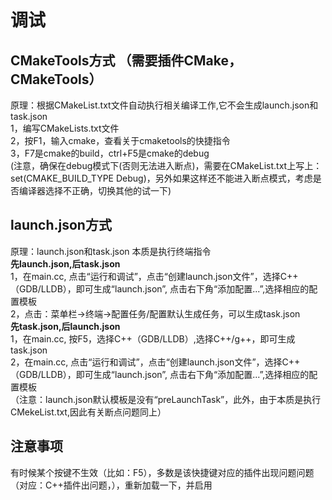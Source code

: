 # 调试  
## **CMakeTools方式** （需要插件CMake，CMakeTools）  
原理：根据CMakeList.txt文件自动执行相关编译工作,它不会生成launch.json和task.json  
1，编写CMakeLists.txt文件  
2，按F1，输入cmake，查看关于cmaketools的快捷指令  
3，F7是cmake的build，ctrl+F5是cmake的debug  
(注意，确保在debug模式下(否则无法进入断点)，需要在CMakeList.txt上写上：set(CMAKE_BUILD_TYPE Debug)，另外如果这样还不能进入断点模式，考虑是否编译器选择不正确，切换其他的试一下)  

## **launch.json方式**  
原理：launch.json和task.json 本质是执行终端指令  
**先launch.json,后task.json**  
1，在main.cc, 点击“运行和调试”，点击“创建launch.json文件”，选择C++（GDB/LLDB），即可生成“launch.json”, 点击右下角“添加配置...”,选择相应的配置模板  
2，点击：菜单栏->终端->配置任务/配置默认生成任务，可以生成task.json  
**先task.json,后launch.json**  
1，在main.cc, 按F5，选择C++（GDB/LLDB）,选择C++/g++，即可生成task.json  
2，在main.cc, 点击“运行和调试”，点击“创建launch.json文件”，选择C++（GDB/LLDB），即可生成“launch.json”, 点击右下角“添加配置...”,选择相应的配置模板  
（注意：launch.json默认模板是没有“preLaunchTask”，此外，由于本质是执行CMekeList.txt,因此有关断点问题同上）

## 注意事项
有时候某个按键不生效（比如：F5），多数是该快捷键对应的插件出现问题问题（对应：C++插件出问题，），重新加载一下，并启用